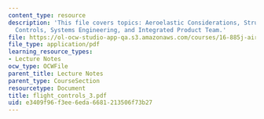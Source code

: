 ```yaml
---
content_type: resource
description: 'This file covers topics: Aeroelastic Considerations, Structural Load
  Controls, Systems Engineering, and Integrated Product Team.'
file: https://ol-ocw-studio-app-qa.s3.amazonaws.com/courses/16-885j-aircraft-systems-engineering-fall-2004/e3409f96f3ee6eda6681213506f73b27_flight_controls_3.pdf
file_type: application/pdf
learning_resource_types:
- Lecture Notes
ocw_type: OCWFile
parent_title: Lecture Notes
parent_type: CourseSection
resourcetype: Document
title: flight_controls_3.pdf
uid: e3409f96-f3ee-6eda-6681-213506f73b27
---
```

